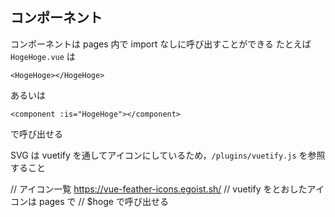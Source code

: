 ## コンポーネント

コンポーネントは pages 内で import なしに呼び出すことができる
たとえば `HogeHoge.vue` は

```
<HogeHoge></HogeHoge>
```

あるいは

```
<component :is="HogeHoge"></component>
```

で呼び出せる

SVG は vuetify を通してアイコンにしているため，`/plugins/vuetify.js` を参照すること

// アイコン一覧 https://vue-feather-icons.egoist.sh/
// vuetify をとおしたアイコンは pages で
// <v-icon>$hoge</v-icon> で呼び出せる
